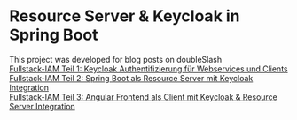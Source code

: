 # Resource Server & Keycloak in Spring Boot 

This project was developed for blog posts on doubleSlash <br>
[Fullstack-IAM Teil 1: Keycloak Authentifizierung für Webservices und Clients](https://blog.doubleslash.de/fullstack-iam-teil-1-keycloak-authentifizierung-fuer-webservices-und-clients/) <br>
[Fullstack-IAM Teil 2: Spring Boot als Resource Server mit Keycloak Integration](https://blog.doubleslash.de/?p=49962&preview=true) <br>
[Fullstack-IAM Teil 3: Angular Frontend als Client mit Keycloak & Resource Server Integration](https://blog.doubleslash.de/?p=49962&preview=true) 

